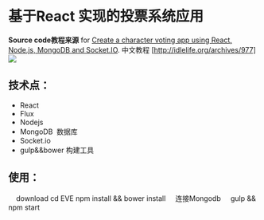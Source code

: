 # 基于React 实现的投票系统应用

**Source code教程来源** for [
Create a character voting app using React, Node.js, MongoDB and Socket.IO](http://sahatyalkabov.com/create-a-character-voting-app-using-react-nodejs-mongodb-and-socketio/).
 中文教程 [http://idlelife.org/archives/977]
![](https://lh3.googleusercontent.com/bTN84YkcbO_gXZm4qOrOYVTwUgwkOsrFfv8nrUe7aew=w2080-h1470-no)

## 技术点：
- React
- Flux
- Nodejs
- MongoDB  数据库
- Socket.io
- gulp&&bower 构建工具

## 使用：
     download
     cd EVE
     npm install && bower install 
     连接Mongodb
     gulp && npm start
